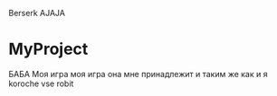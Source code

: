 Berserk AJAJA
   # MyProject
БАБА
Моя игра моя игра она мне принадлежит и таким же как и я 
koroche vse robit
